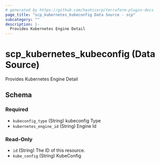 ```yaml
---
# generated by https://github.com/hashicorp/terraform-plugin-docs
page_title: "scp_kubernetes_kubeconfig Data Source - scp"
subcategory: ""
description: |-
  Provides Kubernetes Engine Detail
---
```


# scp_kubernetes_kubeconfig (Data Source)

Provides Kubernetes Engine Detail



<!-- schema generated by tfplugindocs -->
## Schema

### Required

- `kubeconfig_type` (String) kubeconfig Type
- `kubernetes_engine_id` (String) Engine Id

### Read-Only

- `id` (String) The ID of this resource.
- `kube_config` (String) KubeConfig


